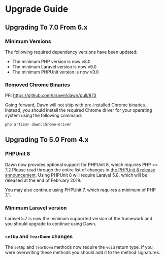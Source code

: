 # Upgrade Guide

## Upgrading To 7.0 From 6.x

### Minimum Versions

The following required dependency versions have been updated:

- The minimum PHP version is now v8.0
- The minimum Laravel version is now v9.0
- The minimum PHPUnit version is now v9.0

### Removed Chrome Binaries

PR: https://github.com/laravel/dawn/pull/873

Going forward, Dawn will not ship with pre-installed Chrome binaries. Instead, you should install the required Chrome driver for your operating system using the following command:

```zsh
php artisan dawn:chrome-driver
```

## Upgrading To 5.0 From 4.x

### PHPUnit 8

Dawn now provides optional support for PHPUnit 8, which requires PHP >= 7.2 Please read through the entire list of changes in [the PHPUnit 8 release announcement](https://phpunit.de/announcements/phpunit-8.html). Using PHPUnit 8 will require Laravel 5.8, which will be released at the end of February 2019.

You may also continue using PHPUnit 7, which requires a minimum of PHP 7.1.

### Minimum Laravel version

Laravel 5.7 is now the minimum supported version of the framework and you should upgrade to continue using Dawn.

### `setUp` and `tearDown` changes

The `setUp` and `tearDown` methods now require the `void` return type. If you were overwriting these methods you should add it to the method signatures.
